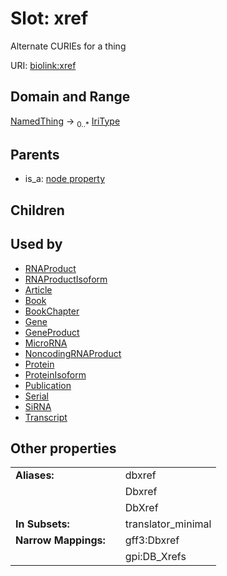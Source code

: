 
# Slot: xref


Alternate CURIEs for a thing

URI: [biolink:xref](https://w3id.org/biolink/vocab/xref)


## Domain and Range

[NamedThing](NamedThing.md) ->  <sub>0..*</sub> [IriType](types/IriType.md)

## Parents

 *  is_a: [node property](node_property.md)

## Children


## Used by

 * [RNAProduct](RNAProduct.md)
 * [RNAProductIsoform](RNAProductIsoform.md)
 * [Article](Article.md)
 * [Book](Book.md)
 * [BookChapter](BookChapter.md)
 * [Gene](Gene.md)
 * [GeneProduct](GeneProduct.md)
 * [MicroRNA](MicroRNA.md)
 * [NoncodingRNAProduct](NoncodingRNAProduct.md)
 * [Protein](Protein.md)
 * [ProteinIsoform](ProteinIsoform.md)
 * [Publication](Publication.md)
 * [Serial](Serial.md)
 * [SiRNA](SiRNA.md)
 * [Transcript](Transcript.md)

## Other properties

|  |  |  |
| --- | --- | --- |
| **Aliases:** | | dbxref |
|  | | Dbxref |
|  | | DbXref |
| **In Subsets:** | | translator_minimal |
| **Narrow Mappings:** | | gff3:Dbxref |
|  | | gpi:DB_Xrefs |

